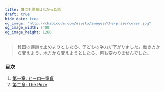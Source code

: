 ```yaml
---
title: 誰にも悪気はなかった話
draft: true
hide_date: true
og_image: "http://chibicode.com/assets/images/the-prize/cover.jpg"
og_image_width: 2400
og_image_height: 1260
---
```


> 貧困の連鎖を止めようとしたら、子どもの学力が下がりました。働き方から変えよう、地方から変えようとしたら、何も変わりませんでした。

### 目次

1. [第一章: ヒーロー童貞](#chapter-1)
2. [第二章: The Prize](#chapter-2)
